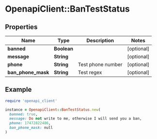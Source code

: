 # OpenapiClient::BanTestStatus

## Properties

| Name | Type | Description | Notes |
| ---- | ---- | ----------- | ----- |
| **banned** | **Boolean** |  | [optional] |
| **message** | **String** |  | [optional] |
| **phone** | **String** | Test phone number | [optional] |
| **ban_phone_mask** | **String** | Test regex | [optional] |

## Example

```ruby
require 'openapi_client'

instance = OpenapiClient::BanTestStatus.new(
  banned: true,
  message: Do not write to me, otherwise I will send you a ban,
  phone: 17472822486,
  ban_phone_mask: null
)
```

